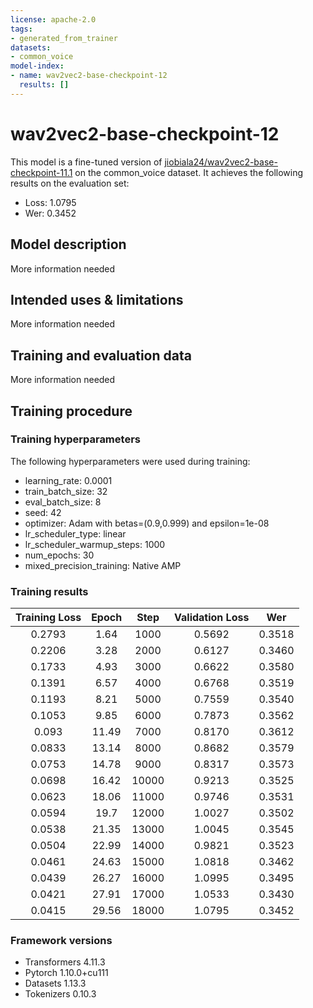 ```yaml
---
license: apache-2.0
tags:
- generated_from_trainer
datasets:
- common_voice
model-index:
- name: wav2vec2-base-checkpoint-12
  results: []
---
```


<!-- This model card has been generated automatically according to the information the Trainer had access to. You
should probably proofread and complete it, then remove this comment. -->

# wav2vec2-base-checkpoint-12

This model is a fine-tuned version of [jiobiala24/wav2vec2-base-checkpoint-11.1](https://huggingface.co/jiobiala24/wav2vec2-base-checkpoint-11.1) on the common_voice dataset.
It achieves the following results on the evaluation set:
- Loss: 1.0795
- Wer: 0.3452

## Model description

More information needed

## Intended uses & limitations

More information needed

## Training and evaluation data

More information needed

## Training procedure

### Training hyperparameters

The following hyperparameters were used during training:
- learning_rate: 0.0001
- train_batch_size: 32
- eval_batch_size: 8
- seed: 42
- optimizer: Adam with betas=(0.9,0.999) and epsilon=1e-08
- lr_scheduler_type: linear
- lr_scheduler_warmup_steps: 1000
- num_epochs: 30
- mixed_precision_training: Native AMP

### Training results

| Training Loss | Epoch | Step  | Validation Loss | Wer    |
|:-------------:|:-----:|:-----:|:---------------:|:------:|
| 0.2793        | 1.64  | 1000  | 0.5692          | 0.3518 |
| 0.2206        | 3.28  | 2000  | 0.6127          | 0.3460 |
| 0.1733        | 4.93  | 3000  | 0.6622          | 0.3580 |
| 0.1391        | 6.57  | 4000  | 0.6768          | 0.3519 |
| 0.1193        | 8.21  | 5000  | 0.7559          | 0.3540 |
| 0.1053        | 9.85  | 6000  | 0.7873          | 0.3562 |
| 0.093         | 11.49 | 7000  | 0.8170          | 0.3612 |
| 0.0833        | 13.14 | 8000  | 0.8682          | 0.3579 |
| 0.0753        | 14.78 | 9000  | 0.8317          | 0.3573 |
| 0.0698        | 16.42 | 10000 | 0.9213          | 0.3525 |
| 0.0623        | 18.06 | 11000 | 0.9746          | 0.3531 |
| 0.0594        | 19.7  | 12000 | 1.0027          | 0.3502 |
| 0.0538        | 21.35 | 13000 | 1.0045          | 0.3545 |
| 0.0504        | 22.99 | 14000 | 0.9821          | 0.3523 |
| 0.0461        | 24.63 | 15000 | 1.0818          | 0.3462 |
| 0.0439        | 26.27 | 16000 | 1.0995          | 0.3495 |
| 0.0421        | 27.91 | 17000 | 1.0533          | 0.3430 |
| 0.0415        | 29.56 | 18000 | 1.0795          | 0.3452 |


### Framework versions

- Transformers 4.11.3
- Pytorch 1.10.0+cu111
- Datasets 1.13.3
- Tokenizers 0.10.3
